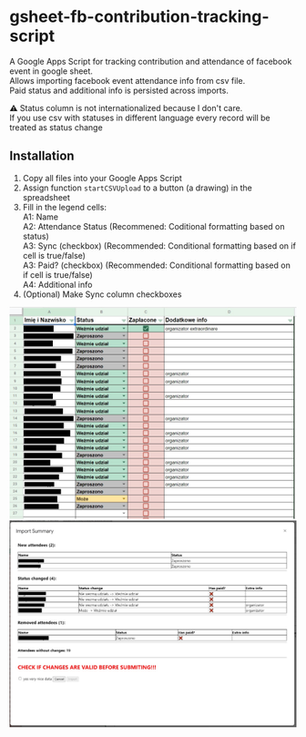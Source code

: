 # gsheet-fb-contribution-tracking-script

A Google Apps Script for tracking contribution and attendance of facebook event in google sheet.  
Allows importing facebook event attendance info from csv file.  
Paid status and additional info is persisted across imports.

⚠️ Status column is not internationalized because I don't care.  
If you use csv with statuses in different language every record will be treated as status change

## Installation

1. Copy all files into your Google Apps Script
2. Assign function `startCSVUpload` to a button (a drawing) in the spreadsheet
3. Fill in the legend cells:  
   A1: Name  
   A2: Attendance Status (Recommened: Coditional formatting based on status)  
   A3: Sync (checkbox) (Recommended: Conditional formatting based on if cell is true/false)  
   A3: Paid? (checkbox) (Recommended: Conditional formatting based on if cell is true/false)  
   A4: Additional info
4. (Optional) Make Sync column checkboxes

![Example table](docs/docs1.jpg)
![Import summary screen](docs/docs2.jpg)

